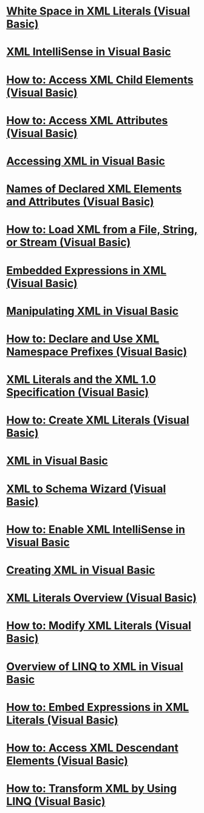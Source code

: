 # [White Space in XML Literals (Visual Basic)](white-space-in-xml-literals.md)
# [XML IntelliSense in Visual Basic](xml-intellisense.md)
# [How to: Access XML Child Elements (Visual Basic)](how-to-access-xml-child-elements.md)
# [How to: Access XML Attributes (Visual Basic)](how-to-access-xml-attributes.md)
# [Accessing XML in Visual Basic](accessing-xml.md)
# [Names of Declared XML Elements and Attributes (Visual Basic)](names-of-declared-xml-elements-and-attributes.md)
# [How to: Load XML from a File, String, or Stream (Visual Basic)](how-to-load-xml-from-a-file-string-or-stream.md)
# [Embedded Expressions in XML (Visual Basic)](embedded-expressions-in-xml.md)
# [Manipulating XML in Visual Basic](manipulating-xml.md)
# [How to: Declare and Use XML Namespace Prefixes (Visual Basic)](how-to-declare-and-use-xml-namespace-prefixes.md)
# [XML Literals and the XML 1.0 Specification (Visual Basic)](xml-literals-and-the-xml-1-0-specification.md)
# [How to: Create XML Literals (Visual Basic)](how-to-create-xml-literals.md)
# [XML in Visual Basic](index.md)
# [XML to Schema Wizard (Visual Basic)](xml-to-schema-wizard.md)
# [How to: Enable XML IntelliSense in Visual Basic](how-to-enable-xml-intellisense.md)
# [Creating XML in Visual Basic](creating-xml.md)
# [XML Literals Overview (Visual Basic)](xml-literals-overview.md)
# [How to: Modify XML Literals (Visual Basic)](how-to-modify-xml-literals.md)
# [Overview of LINQ to XML in Visual Basic](overview-of-linq-to-xml.md)
# [How to: Embed Expressions in XML Literals (Visual Basic)](how-to-embed-expressions-in-xml-literals.md)
# [How to: Access XML Descendant Elements (Visual Basic)](how-to-access-xml-descendant-elements.md)
# [How to: Transform XML by Using LINQ (Visual Basic)](how-to-transform-xml-by-using-linq.md)
